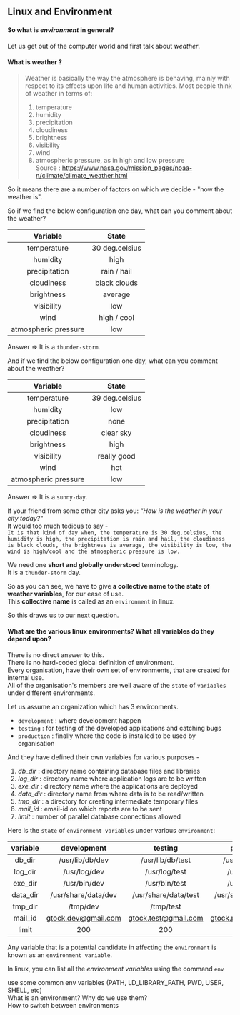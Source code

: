 ## Linux and Environment

#### So what is *environment* in general?  
Let us get out of the computer world and first talk about *weather*.  

#### What is **weather** ?
> Weather is basically the way the atmosphere is behaving, mainly with respect to its effects upon life and human activities. Most people think of weather in terms of:
> 1. temperature
> 1. humidity
> 1. precipitation
> 1. cloudiness
> 1. brightness
> 1. visibility
> 1. wind
> 1. atmospheric pressure, as in high and low pressure  
> Source : https://www.nasa.gov/mission_pages/noaa-n/climate/climate_weather.html

So it means there are a number of factors on which we decide - "how the weather is". 

So if we find the below configuration one day, what can you comment about the weather?

| Variable           | State         |
|:------------------:|:-------------:|
|temperature         | 30 deg.celsius|
|humidity            | high          |
|precipitation       | rain / hail   |
|cloudiness          | black clouds  |
|brightness          | average       |
|visibility          | low           |
|wind                | high / cool   |
|atmospheric pressure| low           |

Answer => It is a `thunder-storm`.


And if we find the below configuration one day, what can you comment about the weather?

| Variable           | State         |
|:------------------:|:-------------:|
|temperature         | 39 deg.celsius|
|humidity            | low           |
|precipitation       | none          |
|cloudiness          | clear sky     |
|brightness          | high          |
|visibility          | really good   |
|wind                | hot           |
|atmospheric pressure| low           |

Answer => It is a `sunny-day`.

If your friend from some other city asks you: *"How is the weather in your city today?"*  
It would too much tedious to say -  
`It is that kind of day when, the temperature is 30 deg.celsius, the humidity is high, the precipitation is rain and hail, the cloudiness is black clouds, the brightness is average, the visibility is low, the wind is high/cool and the atmospheric pressure is low.`

We need one **short and globally understood** terminology.  
It is a `thunder-storm` day.

So as you can see, we have to give **a collective name to the state of weather variables**, for our ease of use.  
This **collective name** is called as an `environment` in linux.


So this draws us to our next question.  
#### What are the various linux environments? What all variables do they depend upon?
There is no direct answer to this.  
There is no hard-coded global definition of environment.  
Every organisation, have their own set of environments, that are created for internal use.  
All of the organisation's members are well aware of the `state` of `variables` under different environments.  

Let us assume an organization which has 3 environments.  
 - `development` : where development happen
 - `testing`     : for testing of the developed applications and catching bugs
 - `production`  : finally where the code is installed to be used by organisation


And they have defined their own variables for various purposes -
1. *db_dir* : directory name containing database files and libraries
1. *log_dir* : directory name where application logs are to be written 
1. *exe_dir* : directory name where the applications are deployed
1. *data_dir* : directory name from where data is to be read/written
1. *tmp_dir* : a directory for creating intermediate temporary files
1. *mail_id* : email-id on which reports are to be sent
1. *limit*   : number of parallel database connections allowed

Here is the `state` of `environment variables` under various `environment`:

|variable|development        |testing             |production          |
|:------:|:-----------------:|:------------------:|:------------------:|
|db_dir  |/usr/lib/db/dev    |/usr/lib/db/test    |/usr/lib/db/prod    |
|log_dir |/usr/log/dev       |/usr/log/test       |/usr/log/prod       |
|exe_dir |/usr/bin/dev       |/usr/bin/test       |/usr/bin/prod       |
|data_dir|/usr/share/data/dev|/usr/share/data/test|/usr/share/data/prod|
|tmp_dir |/tmp/dev           |/tmp/test           |/tmp/prod           |
|mail_id |gtock.dev@gmail.com|gtock.test@gmail.com|gtock.prod@gmail.com|
|limit   |200                |200                 |200                 |

Any variable that is a potential candidate in affecting the `environment` is known as an `environment variable`.

In linux, you can list all the *environment variables* using the command `env`



use some common env variables (PATH, LD_LIBRARY_PATH, PWD, USER, SHELL, etc)  
What is an environment? Why do we use them?  
How to switch between environments  

